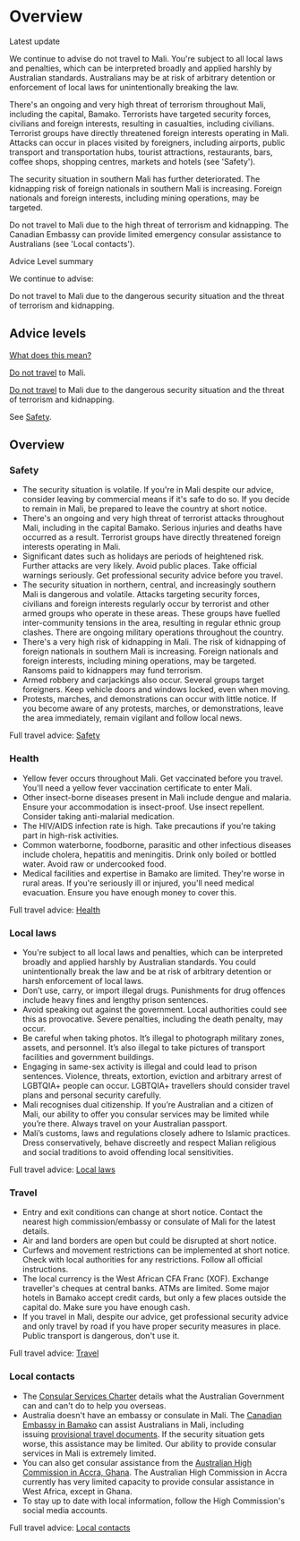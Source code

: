 # Overview

Latest update

We continue to advise do not travel to Mali. You're subject to all local laws and penalties, which can be interpreted broadly and applied harshly by Australian standards. Australians may be at risk of arbitrary detention or enforcement of local laws for unintentionally breaking the law.  
  
There's an ongoing and very high threat of terrorism throughout Mali, including the capital, Bamako. Terrorists have targeted security forces, civilians and foreign interests, resulting in casualties, including civilians. Terrorist groups have directly threatened foreign interests operating in Mali. Attacks can occur in places visited by foreigners, including airports, public transport and transportation hubs, tourist attractions, restaurants, bars, coffee shops, shopping centres, markets and hotels (see 'Safety').  
  
The security situation in southern Mali has further deteriorated. The kidnapping risk of foreign nationals in southern Mali is increasing. Foreign nationals and foreign interests, including mining operations, may be targeted.  
  
Do not travel to Mali due to the high threat of terrorism and kidnapping. The Canadian Embassy can provide limited emergency consular assistance to Australians (see 'Local contacts').

Advice Level summary

We continue to advise:

Do not travel to Mali due to the dangerous security situation and the threat of terrorism and kidnapping.

## Advice levels

[What does this mean?](/before-you-go/travel-advice-explained/)

[Do not travel](/node/33) to Mali.

[Do not travel](/node/33) to Mali due to the dangerous security situation and the threat of terrorism and kidnapping.

See [Safety](#safety).

## Overview

### Safety

* The security situation is volatile. If you're in Mali despite our advice, consider leaving by commercial means if it's safe to do so. If you decide to remain in Mali, be prepared to leave the country at short notice.
* There's an ongoing and very high threat of terrorist attacks throughout Mali, including in the capital Bamako. Serious injuries and deaths have occurred as a result. Terrorist groups have directly threatened foreign interests operating in Mali.
* Significant dates such as holidays are periods of heightened risk. Further attacks are very likely. Avoid public places. Take official warnings seriously. Get professional security advice before you travel.
* The security situation in northern, central, and increasingly southern Mali is dangerous and volatile. Attacks targeting security forces, civilians and foreign interests regularly occur by terrorist and other armed groups who operate in these areas. These groups have fuelled inter-community tensions in the area, resulting in regular ethnic group clashes. There are ongoing military operations throughout the country.
* There's a very high risk of kidnapping in Mali. The risk of kidnapping of foreign nationals in southern Mali is increasing. Foreign nationals and foreign interests, including mining operations, may be targeted. Ransoms paid to kidnappers may fund terrorism.
* Armed robbery and carjackings also occur. Several groups target foreigners. Keep vehicle doors and windows locked, even when moving.
* Protests, marches, and demonstrations can occur with little notice. If you become aware of any protests, marches, or demonstrations, leave the area immediately, remain vigilant and follow local news.

Full travel advice: [Safety](#safety)

### Health

* Yellow fever occurs throughout Mali. Get vaccinated before you travel. You'll need a yellow fever vaccination certificate to enter Mali.
* Other insect-borne diseases present in Mali include dengue and malaria. Ensure your accommodation is insect-proof. Use insect repellent. Consider taking anti-malarial medication.
* The HIV/AIDS infection rate is high. Take precautions if you're taking part in high-risk activities.
* Common waterborne, foodborne, parasitic and other infectious diseases include cholera, hepatitis and meningitis. Drink only boiled or bottled water. Avoid raw or undercooked food.
* Medical facilities and expertise in Bamako are limited. They're worse in rural areas. If you're seriously ill or injured, you'll need medical evacuation. Ensure you have enough money to cover this.

Full travel advice: [Health](#health)

### Local laws

* You're subject to all local laws and penalties, which can be interpreted broadly and applied harshly by Australian standards. You could unintentionally break the law and be at risk of arbitrary detention or harsh enforcement of local laws.
* Don’t use, carry, or import illegal drugs. Punishments for drug offences include heavy fines and lengthy prison sentences.
* Avoid speaking out against the government. Local authorities could see this as provocative. Severe penalties, including the death penalty, may occur.
* Be careful when taking photos. It’s illegal to photograph military zones, assets, and personnel. It’s also illegal to take pictures of transport facilities and government buildings.
* Engaging in same-sex activity is illegal and could lead to prison sentences. Violence, threats, extortion, eviction and arbitrary arrest of LGBTQIA+ people can occur. LGBTQIA+ travellers should consider travel plans and personal security carefully.
* Mali recognises dual citizenship. If you’re Australian and a citizen of Mali, our ability to offer you consular services may be limited while you’re there. Always travel on your Australian passport.
* Mali’s customs, laws and regulations closely adhere to Islamic practices. Dress conservatively, behave discreetly and respect Malian religious and social traditions to avoid offending local sensitivities.

Full travel advice: [Local laws](#local-laws)

### Travel

* Entry and exit conditions can change at short notice. Contact the nearest high commission/embassy or consulate of Mali for the latest details.
* Air and land borders are open but could be disrupted at short notice.
* Curfews and movement restrictions can be implemented at short notice. Check with local authorities for any restrictions. Follow all official instructions.
* The local currency is the West African CFA Franc (XOF). Exchange traveller's cheques at central banks. ATMs are limited. Some major hotels in Bamako accept credit cards, but only a few places outside the capital do. Make sure you have enough cash.
* If you travel in Mali, despite our advice, get professional security advice and only travel by road if you have proper security measures in place. Public transport is dangerous, don't use it.

Full travel advice: [Travel](#travel)

### Local contacts

* The [Consular Services Charter](https://www.smartraveller.gov.au/node/46) details what the Australian Government can and can't do to help you overseas.
* Australia doesn't have an embassy or consulate in Mali. The [Canadian Embassy in Bamako](https://www.international.gc.ca/country-pays/mali/bamako.aspx?lang=eng) can assist Australians in Mali, including issuing [provisional travel documents](https://www.passports.gov.au/travel-related-documents). If the security situation gets worse, this assistance may be limited. Our ability to provide consular services in Mali is extremely limited.
* You can also get consular assistance from the [Australian High Commission in Accra, Ghana](http://www.ghana.highcommission.gov.au/). The Australian High Commission in Accra currently has very limited capacity to provide consular assistance in West Africa, except in Ghana.
* To stay up to date with local information, follow the High Commission's social media accounts.

Full travel advice: [Local contacts](#local-contacts)
